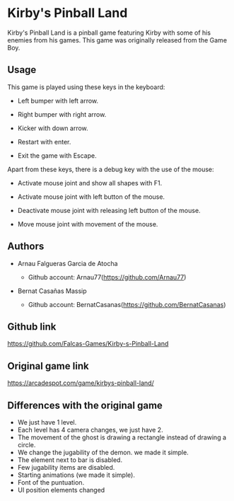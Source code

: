 # Kirby's Pinball Land

Kirby's Pinball Land is a pinball game featuring Kirby with some of his enemies from his games. This game was originally released from the Game Boy. 

## Usage

This game is played using these keys in the keyboard:

* Left bumper with left arrow.

* Right bumper with right arrow.

* Kicker with down arrow.

* Restart with enter.

* Exit the game with Escape.

Apart from these keys, there is a debug key with the use of the mouse:

* Activate mouse joint and show all shapes with F1.

* Activate mouse joint with left button of the mouse.

* Deactivate mouse joint with releasing left button of the mouse.

* Move mouse joint with movement of the mouse.

## Authors
* Arnau Falgueras Garcia de Atocha
    * Github account: Arnau77(https://github.com/Arnau77)

* Bernat Casañas Massip
    * Github account: BernatCasanas(https://github.com/BernatCasanas)

## Github link
https://github.com/Falcas-Games/Kirby-s-Pinball-Land

## Original game link
https://arcadespot.com/game/kirbys-pinball-land/

## Differences with the original game
* We just have 1 level.
* Each level has 4 camera changes, we just have 2.
* The movement of the ghost is drawing a rectangle instead of drawing a circle.
* We change the jugability of the demon. we made it simple.
* The element next to bar is disabled.
* Few jugability items are disabled.
* Starting animations (we made it simple).
* Font of the puntuation.
* UI position elements changed


